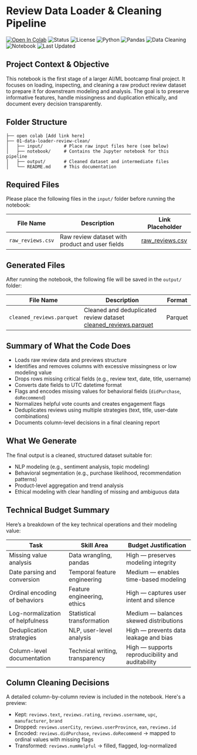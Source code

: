 #  Review Data Loader & Cleaning Pipeline

[![Open In Colab](https://colab.research.google.com/assets/colab-badge.svg)](https://colab.research.google.com/github/cwattsnogueira/rating-predictor-spam-detection-review-summarizer/blob/main/01_data_loader_review_clean.ipynb)
![Status](https://img.shields.io/badge/status-active-brightgreen)
![License](https://img.shields.io/badge/license-MIT-blue)
![Python](https://img.shields.io/badge/python-3.10%2B-yellow)
![Pandas](https://img.shields.io/badge/pandas-2.0.3-orange)
![Data Cleaning](https://img.shields.io/badge/data--cleaning-✓-lightgrey)
![Notebook](https://img.shields.io/badge/notebook-Jupyter-informational)
![Last Updated](https://img.shields.io/badge/last--updated-October_2025-blueviolet)

##  Project Context & Objective

This notebook is the first stage of a larger AI/ML bootcamp final project. It focuses on loading, inspecting, and cleaning a raw product review dataset to prepare it for downstream modeling and analysis. The goal is to preserve informative features, handle missingness and duplication ethically, and document every decision transparently.

##  Folder Structure

```
├── open colab [Add link here]
├── 01-data-loader-review-clean/
│   ├── input/        # Place raw input files here (see below)
│   ├── notebook/     # Contains the Jupyter notebook for this pipeline
│   ├── output/       # Cleaned dataset and intermediate files
│   └── README.md     # This documentation
```

##  Required Files

Please place the following files in the `input/` folder before running the notebook:

| File Name              | Description                                      | Link Placeholder |
|------------------------|--------------------------------------------------|------------------|
| `raw_reviews.csv`      | Raw review dataset with product and user fields  | [raw_reviews.csv](./01-data-loader-review-clean/input)  |

##  Generated Files

After running the notebook, the following file will be saved in the `output/` folder:

| File Name                   | Description                                      | Format |
|----------------------------|--------------------------------------------------|--------|
| `cleaned_reviews.parquet`  | Cleaned and deduplicated review dataset [cleaned_reviews.parquet](./01-data-loader-review-clean/output) | Parquet |

##  Summary of What the Code Does

- Loads raw review data and previews structure
- Identifies and removes columns with excessive missingness or low modeling value
- Drops rows missing critical fields (e.g., review text, date, title, username)
- Converts date fields to UTC datetime format
- Flags and encodes missing values for behavioral fields (`didPurchase`, `doRecommend`)
- Normalizes helpful vote counts and creates engagement flags
- Deduplicates reviews using multiple strategies (text, title, user-date combinations)
- Documents column-level decisions in a final cleaning report

##  What We Generate

The final output is a cleaned, structured dataset suitable for:

- NLP modeling (e.g., sentiment analysis, topic modeling)
- Behavioral segmentation (e.g., purchase likelihood, recommendation patterns)
- Product-level aggregation and trend analysis
- Ethical modeling with clear handling of missing and ambiguous data

##  Technical Budget Summary

Here’s a breakdown of the key technical operations and their modeling value:

| Task                            | Skill Area                        | Budget Justification |
|---------------------------------|-----------------------------------|----------------------|
| Missing value analysis          | Data wrangling, pandas            | High — preserves modeling integrity |
| Date parsing and conversion     | Temporal feature engineering      | Medium — enables time-based modeling |
| Ordinal encoding of behaviors   | Feature engineering, ethics       | High — captures user intent and silence |
| Log-normalization of helpfulness| Statistical transformation        | Medium — balances skewed distributions |
| Deduplication strategies        | NLP, user-level analysis          | High — prevents data leakage and bias |
| Column-level documentation      | Technical writing, transparency   | High — supports reproducibility and auditability |

##  Column Cleaning Decisions

A detailed column-by-column review is included in the notebook. Here's a preview:

-  Kept: `reviews.text`, `reviews.rating`, `reviews.username`, `upc`, `manufacturer`, `brand`
-  Dropped: `reviews.userCity`, `reviews.userProvince`, `ean`, `reviews.id`
-  Encoded: `reviews.didPurchase`, `reviews.doRecommend` → mapped to ordinal values with missing flags
-  Transformed: `reviews.numHelpful` → filled, flagged, log-normalized




